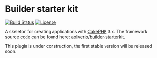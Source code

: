 # Builder starter kit

[![Build Status](https://img.shields.io/travis/cakephp/app/master.svg?style=flat-square)](https://travis-ci.org/cakephp/app)
[![License](https://img.shields.io/packagist/l/cakephp/app.svg?style=flat-square)](https://packagist.org/packages/cakephp/app)

A skeleton for creating applications with [CakePHP](http://cakephp.org) 3.x.
The framework source code can be found here: [aoliverio/builder-starterkit](https://github.com/aoliverio/builder-starterkit).

This plugin is under construction, the first stable version will be released soon.

